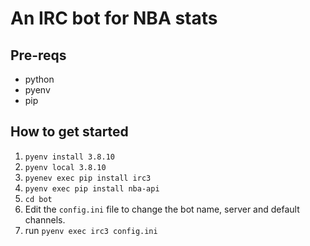 # An IRC bot for NBA stats

## Pre-reqs
* python
* pyenv
* pip

## How to get started
1. `pyenv install 3.8.10`
2. `pyenv local 3.8.10`
3. `pyenev exec pip install irc3`
4. `pyenv exec pip install nba-api`
5. `cd bot`
6. Edit the `config.ini` file to change the bot name, server and default channels.
7. run `pyenv exec irc3 config.ini`

